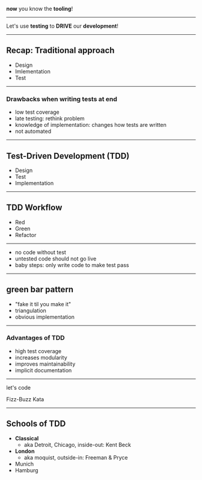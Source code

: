 **now** you know the **tooling**!

---

Let's use **testing** to **DRIVE** our **development**!

---

## Recap: Traditional approach

- Design
- Imlementation
- Test

---

### Drawbacks when writing tests at end

- low test coverage
- late testing: rethink problem
- knowledge of implementation: changes how tests are written
- not automated

---

## Test-Driven Development (TDD)

- Design
- Test
- Implementation

---

## TDD Workflow

- Red
- Green
- Refactor

---

- no code without test
- untested code should not go live
- baby steps: only write code to make test pass

---

## green bar pattern 

- "fake it til you make it"
- triangulation
- obvious implementation

---

### Advantages of TDD

- high test coverage
- increases modularity
- improves maintainability
- implicit documentation

---

let's code

Fizz-Buzz Kata

---

## Schools of TDD

- **Classical**
  - aka Detroit, Chicago, inside-out: Kent Beck
- **London** 
  - aka moquist, outside-in: Freeman & Pryce
- Munich
- Hamburg
